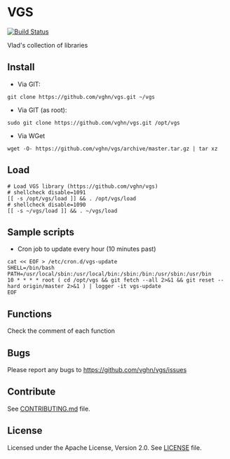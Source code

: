 # VGS
  [![Build Status](https://travis-ci.org/vghn/vgs.svg?branch=master)](https://travis-ci.org/vghn/vgs)

Vlad's collection of libraries

## Install
- Via GIT:
```
git clone https://github.com/vghn/vgs.git ~/vgs
```
- Via GIT (as root):
```
sudo git clone https://github.com/vghn/vgs.git /opt/vgs
```
- Via WGet
```
wget -O- https://github.com/vghn/vgs/archive/master.tar.gz | tar xz
```

## Load
```
# Load VGS library (https://github.com/vghn/vgs)
# shellcheck disable=1091
[[ -s /opt/vgs/load ]] && . /opt/vgs/load
# shellcheck disable=1090
[[ -s ~/vgs/load ]] && . ~/vgs/load
```

## Sample scripts
- Cron job to update every hour (10 minutes past)
```
cat << EOF > /etc/cron.d/vgs-update
SHELL=/bin/bash
PATH=/usr/local/sbin:/usr/local/bin:/sbin:/bin:/usr/sbin:/usr/bin
10 * * * * root ( cd /opt/vgs && git fetch --all 2>&1 && git reset --hard origin/master 2>&1 ) | logger -it vgs-update
EOF
```

## Functions
Check the comment of each function

## Bugs
Please report any bugs to https://github.com/vghn/vgs/issues

## Contribute
See [CONTRIBUTING.md](CONTRIBUTING.md) file.

## License
Licensed under the Apache License, Version 2.0.
See [LICENSE](LICENSE) file.
